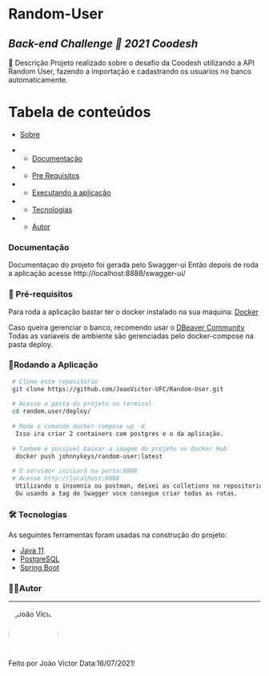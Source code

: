 # Random-User


## _Back-end Challenge 🏅 2021 Coodesh_

 <p id="sobre" align="center">

📱 Descrição 
Projeto realizado sobre o desafio da Coodesh utilizando a API Random User,
fazendo a importação e cadastrando os usuarios no banco automaticamente.

Tabela de conteúdos 
================= 
<!--ts-->
 * [Sobre](#sobre) 
  
 *  * [Documentação](#documentacao)
 *  * [Pre Requisitos](#pre-requisitos)
 *  * [Executando a aplicação](#rodando)
 * * [Tecnologias](#tecnologias)
 *  * [Autor](#autor)
 <!--te-->

### Documentação<a id="documentacao"></a>
 
 Documentaçao do projeto foi gerada pelo Swagger-ui
 Então depois de roda a aplicação acesse http://localhost:8888/swagger-ui/
 
### 🛒 Pré-requisitos<a id="pre-requisitos"></a>

  Para roda a aplicação bastar ter o docker instalado na sua maquina:
 [Docker](https://www.docker.com/)
 
 Caso queira gerenciar o banco, recomendo usar o [DBeaver Community](https://dbeaver.io/)
 Todas as variaveis de ambiente são gerenciadas pelo docker-compose na pasta deploy.
 
   ### 📀Rodando a Aplicação<a id="rodando"></a>
   
````bash 
 # Clone este repositório
 git clone https://github.com/JoaoVictor-UFC/Random-User.git
 
 # Acesse a pasta do projeto no terminal
 cd random.user/deploy/
 
 # Rode o comando docker-compose up -d
  Isso ira criar 2 containers com postgres e o da aplicação.
  
 # Tambem é possivel baixar a imagem do projeto no Docker Hub
  docker push johnnykeys/random-user:latest
 
 # O servidor iniciará na porta:8888
 # Acesse http://localhost:8888
  Utilizando o insomnia ou postman, deixei as colletions no repositorio,
  Ou usando a tag do Swagger voce consegue criar todas as rotas.
 ````
 
### 🛠 Tecnologias<a id="tecnologias"></a>
 As seguintes ferramentas foram usadas na construção do projeto:
 
  - [Java 11](https://www.oracle.com/br/java/technologies/javase/jdk11-archive-downloads.html) 
  - [PostgreSQL](https://www.postgresql.org/)
  - [Spring Boot](https://spring.io/projects/spring-boot)

### 👨‍💻Autor <a id="autor"> </a>

---
<a href="https://github.com/JoaoVictor-UFC" style="text-decoration: none;">
<img style="border-radius: 50%;" src="https://avatars.githubusercontent.com/u/56576465?v=4" width="100px;"  alt="João Victor"/>

<br />
<span> Feito por João Victor 
  Data:16/07/2021! </span> 
</a> 

